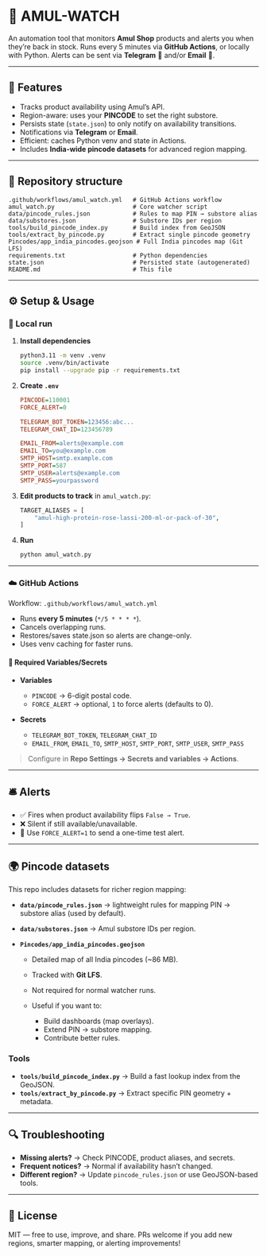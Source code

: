 # 🥛 AMUL-WATCH

An automation tool that monitors **Amul Shop** products and alerts you when they’re back in stock.
Runs every 5 minutes via **GitHub Actions**, or locally with Python. Alerts can be sent via **Telegram** 💬 and/or **Email** 📧.

---

## 🚀 Features

* Tracks product availability using Amul’s API.
* Region-aware: uses your **PINCODE** to set the right substore.
* Persists state (`state.json`) to only notify on availability transitions.
* Notifications via **Telegram** or **Email**.
* Efficient: caches Python venv and state in Actions.
* Includes **India-wide pincode datasets** for advanced region mapping.

---

## 📂 Repository structure

```
.github/workflows/amul_watch.yml   # GitHub Actions workflow
amul_watch.py                      # Core watcher script
data/pincode_rules.json            # Rules to map PIN → substore alias
data/substores.json                # Substore IDs per region
tools/build_pincode_index.py       # Build index from GeoJSON
tools/extract_by_pincode.py        # Extract single pincode geometry
Pincodes/app_india_pincodes.geojson # Full India pincodes map (Git LFS)
requirements.txt                   # Python dependencies
state.json                         # Persisted state (autogenerated)
README.md                          # This file
```

---

## ⚙️ Setup & Usage

### 🔧 Local run

1. **Install dependencies**

   ```bash
   python3.11 -m venv .venv
   source .venv/bin/activate
   pip install --upgrade pip -r requirements.txt
   ```

2. **Create `.env`**

   ```ini
   PINCODE=110001
   FORCE_ALERT=0

   TELEGRAM_BOT_TOKEN=123456:abc...
   TELEGRAM_CHAT_ID=123456789

   EMAIL_FROM=alerts@example.com
   EMAIL_TO=you@example.com
   SMTP_HOST=smtp.example.com
   SMTP_PORT=587
   SMTP_USER=alerts@example.com
   SMTP_PASS=yourpassword
   ```

3. **Edit products to track** in `amul_watch.py`:

   ```python
   TARGET_ALIASES = [
       "amul-high-protein-rose-lassi-200-ml-or-pack-of-30",
   ]
   ```

4. **Run**

   ```bash
   python amul_watch.py
   ```

---

### ☁️ GitHub Actions

Workflow: `.github/workflows/amul_watch.yml`

* Runs **every 5 minutes** (`*/5 * * * *`).
* Cancels overlapping runs.
* Restores/saves state.json so alerts are change-only.
* Uses venv caching for faster runs.

#### 🔑 Required Variables/Secrets

* **Variables**

  * `PINCODE` → 6-digit postal code.
  * `FORCE_ALERT` → optional, `1` to force alerts (defaults to 0).

* **Secrets**

  * `TELEGRAM_BOT_TOKEN`, `TELEGRAM_CHAT_ID`
  * `EMAIL_FROM`, `EMAIL_TO`, `SMTP_HOST`, `SMTP_PORT`, `SMTP_USER`, `SMTP_PASS`

> Configure in **Repo Settings → Secrets and variables → Actions**.

---

## 🛎️ Alerts

* ✅ Fires when product availability flips `False → True`.
* ❌ Silent if still available/unavailable.
* 🧪 Use `FORCE_ALERT=1` to send a one-time test alert.

---

## 🌍 Pincode datasets

This repo includes datasets for richer region mapping:

* **`data/pincode_rules.json`** → lightweight rules for mapping PIN → substore alias (used by default).
* **`data/substores.json`** → Amul substore IDs per region.
* **`Pincodes/app_india_pincodes.geojson`**

  * Detailed map of all India pincodes (~86 MB).
  * Tracked with **Git LFS**.
  * Not required for normal watcher runs.
  * Useful if you want to:

    * Build dashboards (map overlays).
    * Extend PIN → substore mapping.
    * Contribute better rules.

### Tools

* **`tools/build_pincode_index.py`** → Build a fast lookup index from the GeoJSON.
* **`tools/extract_by_pincode.py`** → Extract specific PIN geometry + metadata.

---

## 🔍 Troubleshooting

* **Missing alerts?** → Check PINCODE, product aliases, and secrets.
* **Frequent notices?** → Normal if availability hasn’t changed.
* **Different region?** → Update `pincode_rules.json` or use GeoJSON-based tools.

---

## 📜 License

MIT — free to use, improve, and share.
PRs welcome if you add new regions, smarter mapping, or alerting improvements!
